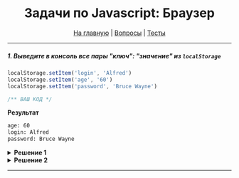 <div align="center">

<h1>Задачи по Javascript: Браузер</h1>

<a href="https://github.com/dollaween/javascript-tasks">На главную</a> | <a href="https://github.com/dollaween/javascript-questions">Вопросы</a> | <a href="https://github.com/dollaween/javascript-tests">Тесты</a>

</div>

---

##### 1. Выведите в консоль все пары "ключ": "значение" из `localStorage`
```javascript
localStorage.setItem('login', 'Alfred')
localStorage.setItem('age', '60')
localStorage.setItem('password', 'Bruce Wayne')

/** ВАШ КОД */
```
**Результат**
```bash
age: 60
login: Alfred
password: Bruce Wayne
```

<details><summary><b>Решение 1</b></summary>
<p>

```javascript
for (let key of Object.keys(localStorage)) {
  console.log(`${key}: ${localStorage.getItem(key)}`);
}
```

</p>
</details>

<details><summary><b>Решение 2</b></summary>
<p>

```javascript
for(let key in localStorage) {
  if (!localStorage.hasOwnProperty(key)) {
    continue;
  }
  console.log(`${key}: ${localStorage.getItem(key)}`);
}
```

</p>
</details>

---
